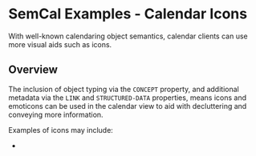 # SemCal Examples - Calendar Icons

With well-known calendaring object semantics, calendar clients can use more visual aids such as icons.

## Overview

The inclusion of object typing via the `CONCEPT` property, and additional metadata via the `LINK` and
`STRUCTURED-DATA` properties, means icons and emoticons can be used in the calendar view to aid with
decluttering and conveying more information.

Examples of icons may include:

* 